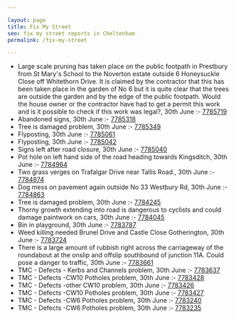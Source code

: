 ```yaml
---

layout: page
title: Fix My Street
seo: fix my street reports in Cheltenham
permalink: /fix-my-street

---
```


<!-- fix_marker starts -->

- Large scale pruning has taken place on the public footpath in Prestbury from St Mary's School to the Noverton estate outside 6 Honeysuckle Close off Whitethorn Drive. It is claimed by the contractor that this has been taken place in the garden of No 6 but it is quite clear that the trees are outside the garden and by the edge of the public footpath. Would the house owner or the contractor have had to get a permit this work and is it possible to check if this work was legal?, 30th June :- [7785719](https://www.fixmystreet.com/report/7785719)
- Abandoned signs, 30th June :- [7785318](https://www.fixmystreet.com/report/7785318)
- Tree is damaged problem, 30th June :- [7785349](https://www.fixmystreet.com/report/7785349)
- Flyposting, 30th June :- [7785061](https://www.fixmystreet.com/report/7785061)
- Flyposting, 30th June :- [7785042](https://www.fixmystreet.com/report/7785042)
- Signs left after road closure, 30th June :- [7785040](https://www.fixmystreet.com/report/7785040)
- Pot hole on left hand side of the road heading towards Kingsditch, 30th June :- [7784964](https://www.fixmystreet.com/report/7784964)
- Two grass verges on Trafalgar Drive near Tallis Road., 30th June :- [7784874](https://www.fixmystreet.com/report/7784874)
- Dog mess on pavement again outside No 33 Westbury Rd, 30th June :- [7784863](https://www.fixmystreet.com/report/7784863)
- Tree is damaged problem, 30th June :- [7784245](https://www.fixmystreet.com/report/7784245)
- Thorny growth extending into road is dangerous to cyclists and could damage paintwork on cars, 30th June :- [7784045](https://www.fixmystreet.com/report/7784045)
- Bin in playground, 30th June :- [7783787](https://www.fixmystreet.com/report/7783787)
- Weed killing needed Brunel Drive and Castle Close Gotherington, 30th June :- [7783724](https://www.fixmystreet.com/report/7783724)
- There is a large amount of rubbish right across the carriageway of the roundabout at the onslip and offslip southbound of junction 11A. Could pose a danger to traffic, 30th June :- [7783661](https://www.fixmystreet.com/report/7783661)
- TMC - Defects - Kerbs and Channels problem, 30th June :- [7783637](https://www.fixmystreet.com/report/7783637)
- TMC - Defects -CW10 Potholes problem, 30th June :- [7783428](https://www.fixmystreet.com/report/7783428)
- TMC - Defects -other CW10 problem, 30th June :- [7783426](https://www.fixmystreet.com/report/7783426)
- TMC - Defects -CW10 Potholes problem, 30th June :- [7783427](https://www.fixmystreet.com/report/7783427)
- TMC - Defects -CW6 Potholes  problem, 30th June :- [7783240](https://www.fixmystreet.com/report/7783240)
- TMC - Defects -CW6 Potholes  problem, 30th June :- [7783235](https://www.fixmystreet.com/report/7783235)

<!-- fix_marker ends -->